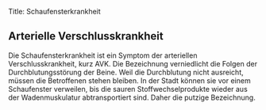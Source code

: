 Title: Schaufensterkrankheit

## Arterielle Verschlusskrankheit

Die Schaufensterkrankheit ist ein Symptom der arteriellen Verschlusskrankheit, kurz AVK. 
Die Bezeichnung verniedlicht die Folgen der Durchblutungsstörung der Beine. 
Weil die Durchblutung nicht ausreicht, müssen die Betroffenen stehen bleiben. 
In der Stadt können sie vor einem Schaufenster verweilen, bis die sauren Stoffwechselprodukte wieder aus der Wadenmuskulatur abtransportiert sind. Daher die putzige Bezeichnung.
